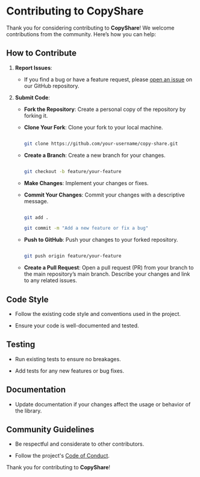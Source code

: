 # Contributing to CopyShare



Thank you for considering contributing to **CopyShare**! We welcome contributions from the community. Here’s how you can help:



## How to Contribute



1. **Report Issues**:

   - If you find a bug or have a feature request, please [open an issue](https://github.com/Adam-Elmi/CopyShare/issues) on our GitHub repository.



2. **Submit Code**:

   - **Fork the Repository**: Create a personal copy of the repository by forking it.

   - **Clone Your Fork**: Clone your fork to your local machine.



     ```bash

     git clone https://github.com/your-username/copy-share.git

     ```



   - **Create a Branch**: Create a new branch for your changes.



     ```bash

     git checkout -b feature/your-feature

     ```



   - **Make Changes**: Implement your changes or fixes.

   - **Commit Your Changes**: Commit your changes with a descriptive message.



     ```bash

     git add .

     git commit -m "Add a new feature or fix a bug"

     ```



   - **Push to GitHub**: Push your changes to your forked repository.



     ```bash

     git push origin feature/your-feature

     ```



   - **Create a Pull Request**: Open a pull request (PR) from your branch to the main repository’s main branch. Describe your changes and link to any related issues.



## Code Style



- Follow the existing code style and conventions used in the project.

- Ensure your code is well-documented and tested.



## Testing



- Run existing tests to ensure no breakages.

- Add tests for any new features or bug fixes.



## Documentation



- Update documentation if your changes affect the usage or behavior of the library.



## Community Guidelines



- Be respectful and considerate to other contributors.

- Follow the project's [Code of Conduct](code_of_conduct.md).





Thank you for contributing to **CopyShare**!

